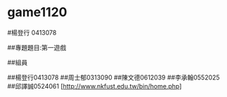 # game1120

#楊登行 0413078

##專題題目:第一遊戲

##組員

##楊登行0413078
##周士郁0313090
##陳文德0612039
##李承翰0552025
##邱譯誠0524061
[http://www.nkfust.edu.tw/bin/home.php]
